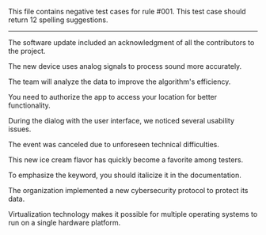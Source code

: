This file contains negative test cases for rule #001.
This test case should return 12 spelling suggestions.

---

The software update included an acknowledgment of all the contributors to the
project.

The new device uses analog signals to process sound more accurately.

The team will analyze the data to improve the algorithm's efficiency.

You need to authorize the app to access your location for better functionality.

During the dialog with the user interface, we noticed several usability issues.

The event was canceled due to unforeseen technical difficulties.

This new ice cream flavor has quickly become a favorite among testers.

To emphasize the keyword, you should italicize it in the documentation.

The organization implemented a new cybersecurity protocol to protect its data.

Virtualization technology makes it possible for multiple operating systems to
run on a single hardware platform.
